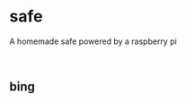 # safe
A homemade safe powered by a raspberry pi
<!DOCTYPE html>
<html>
  <head></head>
  <body><h2>bing</h2></body>
</html>
